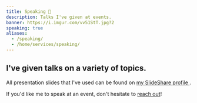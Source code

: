 ```yaml
---
title: Speaking 💬️
description: Talks I've given at events.
banner: https://i.imgur.com/vv51StT.jpg?2
speaking: true
aliases:
  - /speaking/
  - /home/services/speaking/
---
```


## I've given talks on a variety of topics.

All presentation slides that I've used can be found on <a href="https://slideshare.net/fvcproductions" target="_blank" rel="noopener">my SlideShare profile <i class="fab fa-slideshare"></i></a>.

If you'd like me to speak at an event, don't hesitate to [reach out](/contact)!

